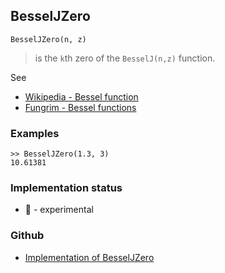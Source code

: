 ## BesselJZero

```
BesselJZero(n, z) 
```

> is the `k`th zero of the `BesselJ(n,z)` function. 

See
* [Wikipedia - Bessel function](https://en.wikipedia.org/wiki/Bessel_function)
* [Fungrim - Bessel functions](http://fungrim.org/topic/Bessel_functions/)

### Examples

```
>> BesselJZero(1.3, 3)
10.61381
```






### Implementation status

* &#x1F9EA; - experimental

### Github

* [Implementation of BesselJZero](https://github.com/axkr/symja_android_library/blob/master/symja_android_library/matheclipse-core/src/main/java/org/matheclipse/core/builtin/BesselFunctions.java#L588) 
